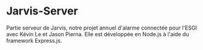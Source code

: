 # Jarvis-Server

Partie serveur de Jarvis, notre projet annuel d'alarme connectée pour l'ESGI avec Kévin Le et Jason Pierna. Elle est développée en Node.js à l'aide du framework Express.js.
